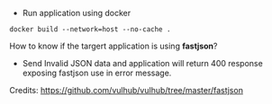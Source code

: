 * Run application using docker

```
docker build --network=host --no-cache .
```

How to know if the targert application is using **fastjson**?

- Send Invalid JSON data and application will return 400 response exposing fastjson use in error message.


Credits:
https://github.com/vulhub/vulhub/tree/master/fastjson
